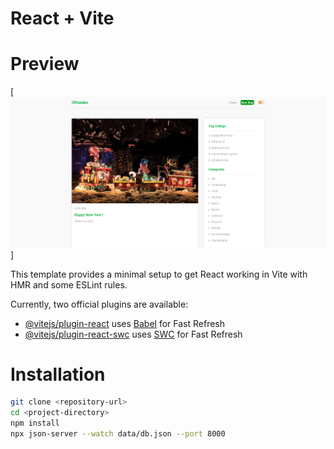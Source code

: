 # React + Vite

# Preview
[![Proje Önizleme](src/assets/preview.png)]


This template provides a minimal setup to get React working in Vite with HMR and some ESLint rules.

Currently, two official plugins are available:

- [@vitejs/plugin-react](https://github.com/vitejs/vite-plugin-react/blob/main/packages/plugin-react/README.md) uses [Babel](https://babeljs.io/) for Fast Refresh
- [@vitejs/plugin-react-swc](https://github.com/vitejs/vite-plugin-react-swc) uses [SWC](https://swc.rs/) for Fast Refresh

# Installation
```sh
git clone <repository-url>
cd <project-directory>
npm install
npx json-server --watch data/db.json --port 8000
```
